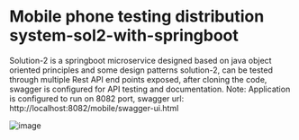 # Mobile phone testing distribution system-sol2-with-springboot
Solution-2 is a springboot microservice designed based on java object oriented principles and some design patterns
solution-2, can be tested through multiple Rest API end points exposed, after cloning the code, 
swagger is configured for API testing and documentation. 
Note: Application is configured to run on 8082 port, swagger url: http://localhost:8082/mobile/swagger-ui.html

![image](https://github.com/mohammadtahakhan/mobile-issuing-app-sol2-with-springboot/assets/54814747/b8955e5a-0c1a-4ef6-94a6-bff020d364be)



